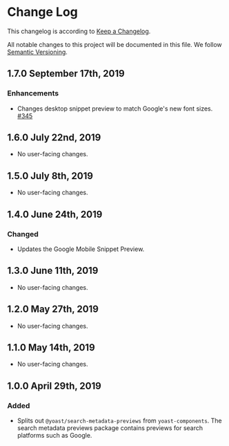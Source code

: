 # Change Log

This changelog is according to [Keep a Changelog](http://keepachangelog.com).

All notable changes to this project will be documented in this file.
We follow [Semantic Versioning](http://semver.org/).

## 1.7.0 September 17th, 2019
### Enhancements

* Changes desktop snippet preview to match Google's new font sizes. [#345](https://github.com/Yoast/javascript/pull/345)

## 1.6.0 July 22nd, 2019

* No user-facing changes.

## 1.5.0 July 8th, 2019

* No user-facing changes.

## 1.4.0 June 24th, 2019
### Changed

* Updates the Google Mobile Snippet Preview.

## 1.3.0 June 11th, 2019

* No user-facing changes.

## 1.2.0 May 27th, 2019

* No user-facing changes.

## 1.1.0 May 14th, 2019

* No user-facing changes.

## 1.0.0 April 29th, 2019

### Added

* Splits out `@yoast/search-metadata-previews` from `yoast-components`. The search metadata previews package contains previews for search platforms such as Google.
